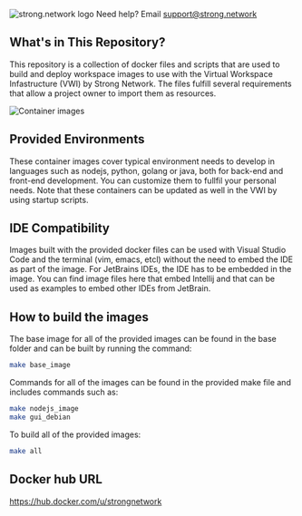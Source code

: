 ![strong.network logo](assets/images/strong_logo.png)
Need help? Email support@strong.network

## What's in This Repository?

This repository is a collection of docker files and scripts that are used to build and deploy workspace images to use with the Virtual Workspace Infastructure (VWI) by Strong Network. The files fulfill several requirements that allow a project owner to import them as resources.

![Container images](assets/images/container_images.png)

## Provided Environments

These container images cover typical environment needs to develop in languages such as nodejs, python, golang or java, both for back-end and front-end development. You can customize them to fullfil your personal needs. Note that these containers can be updated as well in the VWI by using startup scripts.

## IDE Compatibility

Images built with the provided docker files can be used with Visual Studio Code and the terminal (vim, emacs, etcl) without the need to embed the IDE as part of the image. For JetBrains IDEs, the IDE has to be embedded in the image. You can find image files here that embed Intellij and that can be used as examples to embed other IDEs from JetBrain.

## How to build the images

The base image for all of the provided images can be found in the base folder and can be built by running the command:

```bash
make base_image
```

Commands for all of the images can be found in the provided make file and includes commands such as:

```bash
make nodejs_image
make gui_debian
```

To build all of the provided images:

```bash
make all
```

## Docker hub URL

https://hub.docker.com/u/strongnetwork
